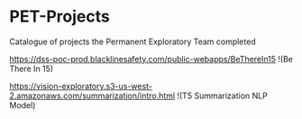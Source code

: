 # PET-Projects
Catalogue of projects the Permanent Exploratory Team completed

https://dss-poc-prod.blacklinesafety.com/public-webapps/BeThereIn15
!(Be There In 15)

https://vision-exploratory.s3-us-west-2.amazonaws.com/summarization/intro.html
!(T5 Summarization NLP Model)

